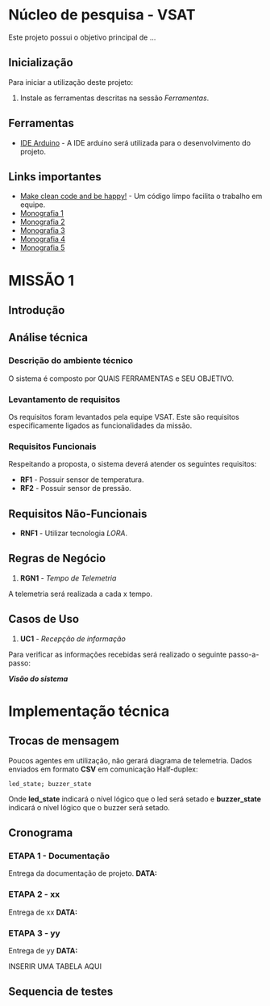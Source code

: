 # Núcleo de pesquisa - VSAT

Este projeto possui o objetivo principal de ...

## Inicialização
Para iniciar a utilização deste projeto:
1. Instale as ferramentas descritas na sessão *Ferramentas*.

## Ferramentas
* [IDE Arduino](https://www.arduino.cc/en/main/software) - A IDE arduino será utilizada para o desenvolvimento do projeto.

## Links importantes
* [Make clean code and be happy!](https://medium.com/coding-skills/clean-code-101-meaningful-names-and-functions-bf450456d90c) -  Um código limpo facilita o trabalho em equipe.
* [Monografia 1](https://wiki.sj.ifsc.edu.br/wiki/images/a/a2/TCC_Leonan_Da_Silva_Saraiva.pdf)
* [Monografia 2](https://wiki.sj.ifsc.edu.br/wiki/index.php/Utiliza%C3%A7%C3%A3o_da_tecnologia_LoRaWAN_para_o_monitoramento_de_dados_ambientais)
* [Monografia 3](https://wiki.sj.ifsc.edu.br/wiki/index.php/Sensoriamento_Remoto_das_Condi%C3%A7%C3%B5es_Ambientais_de_Colmeias_de_Abelhas_utilizando_RF)
* [Monografia 4](https://wiki.sj.ifsc.edu.br/wiki/index.php/Utiliza%C3%A7%C3%A3o_da_tecnologia_LoRaWAN_para_o_monitoramento_de_dados_ambientais)
* [Monografia 5](https://wiki.sj.ifsc.edu.br/wiki/images/a/ad/TCC290_Giulio_Cruz_de_Oliveira.pdf)

# MISSÃO 1

## Introdução

## Análise técnica

### Descrição do ambiente técnico

O sistema é composto por QUAIS FERRAMENTAS e SEU OBJETIVO.

### Levantamento de requisitos  
Os requisitos foram levantados pela equipe VSAT. Este são requisitos especificamente ligados as funcionalidades da missão.

### Requisitos Funcionais
Respeitando a proposta, o sistema deverá atender os seguintes requisitos:

* **RF1** - Possuir sensor de temperatura.
* **RF2** - Possuir sensor de pressão.

## Requisitos Não-Funcionais

* **RNF1** - Utilizar tecnologia *LORA*.

## Regras de Negócio

1. **RGN1** - *Tempo de Telemetria*

A telemetria será realizada a cada x tempo.   

## Casos de Uso

1. **UC1** - *Recepção de informação*

Para verificar as informações recebidas será realizado o seguinte passo-a-passo:


***Visão do sistema***

# Implementação técnica

## Trocas de mensagem
Poucos agentes em utilização, não gerará diagrama de telemetria. Dados enviados em formato **CSV** em comunicação Half-duplex:

    led_state; buzzer_state
    
Onde **led_state** indicará o nível lógico que o led será setado e **buzzer_state** indicará o nível lógico que o buzzer será setado.    
    
## Cronograma

### ETAPA 1 - Documentação
Entrega da documentação de projeto.
**DATA:**

### ETAPA 2 - xx
Entrega de xx
**DATA:**

### ETAPA 3 - yy
Entrega de yy
**DATA:**

INSERIR UMA TABELA AQUI

## Sequencia de testes

